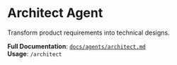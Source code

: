 # Architect Agent

Transform product requirements into technical designs.

**Full Documentation**: [`docs/agents/architect.md`](../../docs/agents/architect.md)  
**Usage**: `/architect`